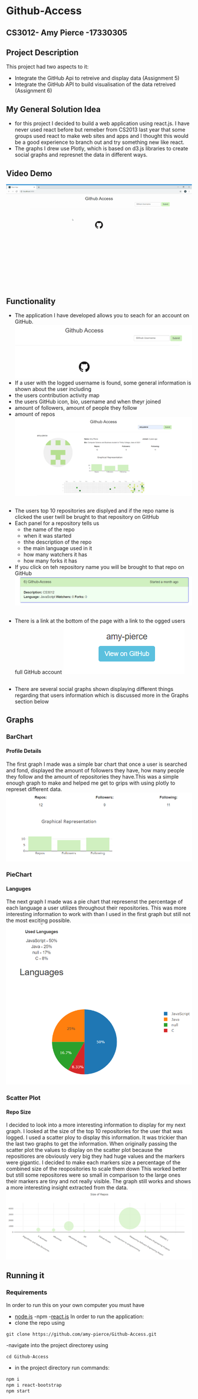# Github-Access
## CS3012- Amy Pierce -17330305

## Project Description
This project had two aspects to it:
- Integrate the GitHub Api to retreive and display data (Assignment 5)
- Integrate the GitHub API to build visualisation of the data retreived (Assignment 6)
## My General Solution Idea
- for this project I decided to build a web application using react.js. I have never used react before but  remeber from CS2013 last year that some groups used react to make web sites and apps and I thought this would be a good experience to branch out and try something new like react.
- The graphs I drew use Plotly, which is based on d3.js libraries to create social graphs and represnet the data in different ways.
## Video Demo
![alt text](https://github.com/amy-pierce/Github-Access/blob/master/screenshots/screen_record.gif)
## Functionality
- The application I have developed allows you to seach for an account on GitHub. 
![alt text](https://github.com/amy-pierce/Github-Access/blob/master/screenshots/search.png)
- If a user with the logged username is found, some general information is shown about the user including 
 - the users contribution activity map
 - the users GitHub icon, bio, username and when theyr joined
 - amount of followers, amount of people they follow
 - amount of repos
![alt text](https://github.com/amy-pierce/Github-Access/blob/master/screenshots/general_info.png)
##
- The users top 10 repositories are displyed and if the repo name is clicked the user twill be brught to that repository on GitHub
- Each panel for a repository tells us 
  * the name of the repo
  * when it was started
  * thhe description of the repo
  * the main language used in it 
  * how many watchers it has
  * how many forks it has
- If you click on teh repository name you will be brought to that repo on GitHub
![alt text](https://github.com/amy-pierce/Github-Access/blob/master/screenshots/repo_info.png)
##
- There is a link at the bottom of the page with a link to the ogged users full GitHub account
![alt text](https://github.com/amy-pierce/Github-Access/blob/master/screenshots/link_to_GitHub.png)
##
- There are several social graphs shown displaying different things regarding that users information which is discussed more in the Graphs section below

## Graphs
### BarChart
#### Profile Details
The first graph I made was a simple bar chart that once a user is searched and fond, displayed the amount of followers they have, how many people they follow and the amount of repositories they have.This was a simple enough graph to make and helped me get to grips with using plotly to represet different data.
![alt text](https://github.com/amy-pierce/Github-Access/blob/master/screenshots/first_graph.png)

### PieChart
#### Languges
The next graph I made was a pie chart that represenst the percentage of each language a user utilizes throughout their repositories. This was more interesting information to work with than I used in the first graph but still not the most exciting possible.
![alt text](https://github.com/amy-pierce/Github-Access/blob/master/screenshots/language_piechart.png)


### Scatter Plot
#### Repo Size
I decided to look into a more interesting information to display for my next graph. I looked at the size of the top 10 repositories for the user that was logged. I used a scatter ploy to display this information. It was trickier than the last two graphs to get the information. When originally passing the scatter plot the values to display on the scatter plot because the repositiores are obviously very big they had huge values and the markers were gigantic. I decided to make each markers size a percentage of the combined size of the reopositories to scale them down This worked better but still some repositores were so small in comparison to the large ones their markers are tiny and not really visible. The graph still works and shows a more interesting insight extracted from the data.
![alt text](https://github.com/amy-pierce/Github-Access/blob/master/screenshots/repo_size_scatter.png)

## Running it
### Requirements
In order to run this on your own computer you must have
- [node.js](https://nodejs.org/en/download/)
-npm 
-[react.js](https://react-cn.github.io/react/downloads.html)
In order to run the application:
- clone the repo using 
```
git clone https://github.com/amy-pierce/Github-Access.git
```
-navigate into the project directorey using 
```
cd Github-Access
```
- in the project directory run commands:
```
npm i 
npm i react-bootstrap
npm start 
```




